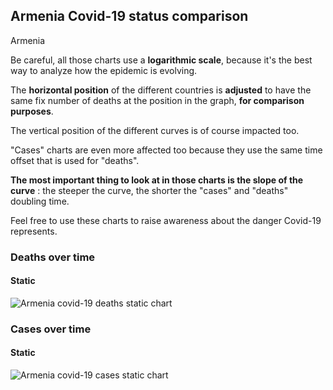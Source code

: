 ## Armenia Covid-19 status comparison 

Armenia



Be careful, all those charts use a **logarithmic scale**, because it's the best way to analyze how the epidemic is evolving.
 
The **horizontal position** of the different countries is **adjusted** to have the same fix number of deaths at the position in the graph, **for comparison purposes**.

The vertical position of the different curves is of course impacted too.

"Cases" charts are even more affected too because they use the same time offset that is used for "deaths".

**The most important thing to look at in those charts is the slope of the curve** : the steeper the curve, the shorter the "cases" and "deaths" doubling time.

Feel free to use these charts to raise awareness about the danger Covid-19 represents. 


 
### Deaths over time
 
#### Static
![Armenia covid-19 deaths static chart](https://raw.githubusercontent.com/madlag/coronavirus_study/master/notebooks/graphs/2020-03-28/countries/Armenia/2020-03-28_Armenia_deaths.png "Armenia covid-19 deaths static chart")   

 
### Cases over time
 
#### Static
![Armenia covid-19 cases static chart](https://raw.githubusercontent.com/madlag/coronavirus_study/master/notebooks/graphs/2020-03-28/countries/Armenia/2020-03-28_Armenia_cases.png "Armenia covid-19 cases static chart")   

